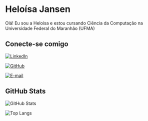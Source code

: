 # Heloísa Jansen

Olá! Eu sou a Heloísa e estou cursando Ciência da Computação na Universidade Federal do Maranhão (UFMA)

## Conecte-se comigo 

[![LinkedIn](https://img.shields.io/badge/LinkedIn-0077B5?style=for-the-badge&logo=linkedin&logoColor=white)](https://www.linkedin.com/in/heloisa-jansen/)

[![GitHub](https://img.shields.io/badge/GitHub-100000?style=for-the-badge&logo=github&logoColor=white)](https://github.com/heloisajansen)

[![E-mail](https://img.shields.io/badge/-Email-000?style=for-the-badge&logo=microsoft-outlook&logoColor=007BFF)](mailto:heloisajansenfr@gmail.com)

## GitHub Stats

![GitHub Stats](https://github-readme-stats.vercel.app/api?username=heloisajansen&theme=transparent&bg_color=000&border_color=30A3DC&show_icons=true&icon_color=30A3DC&title_color=E94D5F&text_color=FFF)

![Top Langs](https://github-readme-stats-git-masterrstaa-rickstaa.vercel.app/api/top-langs/?username=heloisajansen&bg_color=000&border_color=30A3DC&title_color=E94D5F&text_color=FFF)
